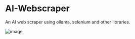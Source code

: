# AI-Webscraper
An AI web scraper using ollama, selenium and other libraries.


![image](https://github.com/user-attachments/assets/240b2437-8169-43af-b279-776678dbaedf)
